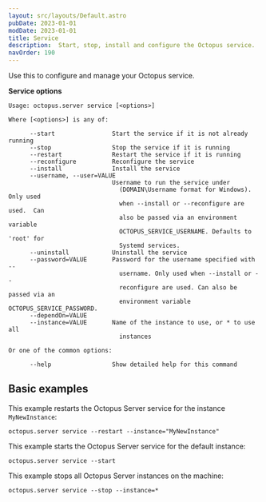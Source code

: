 ```yaml
---
layout: src/layouts/Default.astro
pubDate: 2023-01-01
modDate: 2023-01-01
title: Service
description:  Start, stop, install and configure the Octopus service.
navOrder: 190
---
```


Use this to configure and manage your Octopus service.

**Service options**

```
Usage: octopus.server service [<options>]

Where [<options>] is any of:

      --start                Start the service if it is not already running
      --stop                 Stop the service if it is running
      --restart              Restart the service if it is running
      --reconfigure          Reconfigure the service
      --install              Install the service
      --username, --user=VALUE
                             Username to run the service under
                               (DOMAIN\Username format for Windows). Only used
                               when --install or --reconfigure are used.  Can
                               also be passed via an environment variable
                               OCTOPUS_SERVICE_USERNAME. Defaults to 'root' for
                               Systemd services.
      --uninstall            Uninstall the service
      --password=VALUE       Password for the username specified with --
                               username. Only used when --install or --
                               reconfigure are used. Can also be passed via an
                               environment variable OCTOPUS_SERVICE_PASSWORD.
      --dependOn=VALUE
      --instance=VALUE       Name of the instance to use, or * to use all
                               instances

Or one of the common options:

      --help                 Show detailed help for this command
```

## Basic examples

This example restarts the Octopus Server service for the instance `MyNewInstance`:

```
octopus.server service --restart --instance="MyNewInstance"
```

This example starts the Octopus Server service for the default instance:

```
octopus.server service --start
```

This example stops all Octopus Server instances on the machine:

```
octopus.server service --stop --instance=*
```

